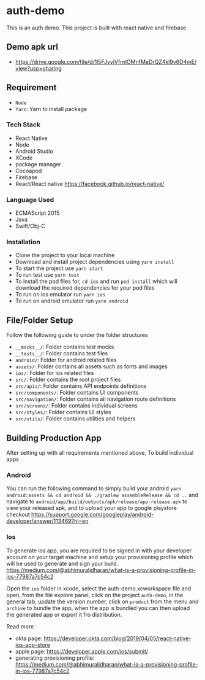 # auth-demo

This is an auth demo. This project is built with react native and firebase

## Demo apk url
- https://drive.google.com/file/d/1l5FJyyjVfrnlOMnfMeDrQZ4kl9y6D4mE/view?usp=sharing

## Requirement

- `Node`
- `Yarn`: Yarn to install package

### Tech Stack

- React Native
- Node
- Android Studio
- XCode
- package manager
- Cocoapod
- Firebase
- React/React native https://facebook.github.io/react-native/

### Language Used

- ECMAScript 2015
- Java
- Swift/Obj-C

### Installation

- Clone the project to your local machine
- Download and install project dependencies using `yarn install`
- To start the project use `yarn start`
- To run test use `yarn test`
- To install the pod files for, `cd ios` and run `pod install` which will download the required dependencies for your pod files
- To run on ios emulator run `yarn ios`
- To run on android emulator run `yarn android`

## File/Folder Setup

Follow the following guide to under the folder structures

- `__mocks__/`: Folder contains test mocks
- `__tests__/`: Folder contains test files
- `android/`: Folder for android related files
- `assets/`: Folder contains all assets such as fonts and images
- `ios/`: Folder for ios related files
- `src/`: Folder contains the root project files
- `src/apis/`: Folder contains API endpoints definitions
- `src/components/`: Folder contains UI components
- `src/navigation/`: Folder contains all navigation route definitions
- `src/screens/`: Folder contains individual screens
- `src/styles/`: Folder contains UI styles
- `src/utils/`: Folder contains utilities and helpers

## Building Production App

After setting up with all requirements mentioned above, To build individual apps

### Android

You can run the following command to simply build your android `yarn android:assets && cd android && ./gradlew assembleRelease && cd ..` and navigate to `android/app/build/outputs/apk/release/app-release.apk` to view your released apk, and to upload your app to google playstore checkout https://support.google.com/googleplay/android-developer/answer/113469?hl=en

### Ios

To generate ios app, you are required to be signed in with your developer account on your target machine and setup your provisioning profile which will be used to generate and sign your build. https://medium.com/@abhimuralidharan/what-is-a-provisioning-profile-in-ios-77987a7c54c2

Open the `ios` folder in xcode, select the auth-demo.xcworkspace file and open, from the file explore panel, click on the project `auth-demo`, in the general tab, update the version number, click on `product` from the menu and `archive` to bundle the app, when the app is bundled you can then upload the generated app or export it fro distribution.

Read more

- okta page: https://developer.okta.com/blog/2019/04/05/react-native-ios-app-store
- apple page: https://developer.apple.com/ios/submit/
- generating provisioning profile: https://medium.com/@abhimuralidharan/what-is-a-provisioning-profile-in-ios-77987a7c54c2

